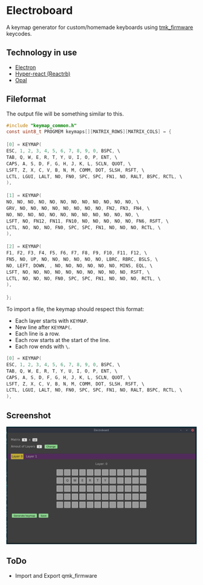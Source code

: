 # Electroboard

A keymap generator for custom/homemade keyboards using [tmk_firmware](https://github.com/tmk/tmk_keyboard) keycodes.

## Technology in use

* [Electron](https://github.com/electron/electron)
* [Hyper-react (Reactrb)](https://github.com/ruby-hyperloop/hyper-react)
* [Opal](https://github.com/opal/opal)

## Fileformat

The output file will be something similar to this.

```c
#include "keymap_common.h"
const uint8_t PROGMEM keymaps[][MATRIX_ROWS][MATRIX_COLS] = {

[0] = KEYMAP(
ESC, 1, 2, 3, 4, 5, 6, 7, 8, 9, 0, BSPC, \
TAB, Q, W, E, R, T, Y, U, I, O, P, ENT, \
CAPS, A, S, D, F, G, H, J, K, L, SCLN, QUOT, \
LSFT, Z, X, C, V, B, N, M, COMM, DOT, SLSH, RSFT, \
LCTL, LGUI, LALT, NO, FN0, SPC, SPC, FN1, NO, RALT, BSPC, RCTL, \
),

[1] = KEYMAP(
NO, NO, NO, NO, NO, NO, NO, NO, NO, NO, NO, NO, \
GRV, NO, NO, NO, NO, NO, NO, NO, NO, FN2, FN3, FN4, \
NO, NO, NO, NO, NO, NO, NO, NO, NO, NO, NO, NO, \
LSFT, NO, FN12, FN11, FN10, NO, NO, NO, NO, NO, FN6, RSFT, \
LCTL, NO, NO, NO, FN0, SPC, SPC, FN1, NO, NO, NO, RCTL, \
),

[2] = KEYMAP(
F1, F2, F3, F4, F5, F6, F7, F8, F9, F10, F11, F12, \
FN5, NO, UP, NO, NO, NO, NO, NO, NO, LBRC, RBRC, BSLS, \
NO, LEFT, DOWN, , NO, NO, NO, NO, NO, NO, MINS, EQL, \
LSFT, NO, NO, NO, NO, NO, NO, NO, NO, NO, NO, RSFT, \
LCTL, NO, NO, NO, FN0, SPC, SPC, FN1, NO, NO, NO, RCTL, \
),

};
```

To import a file, the keymap should respect this format:

 - Each layer starts with `KEYMAP`.
 - New line after `KEYMAP(`.
 - Each line is a row.
 - Each row starts at the start of the line.
 - Each row ends with `\`.

```c
[0] = KEYMAP(
ESC, 1, 2, 3, 4, 5, 6, 7, 8, 9, 0, BSPC, \
TAB, Q, W, E, R, T, Y, U, I, O, P, ENT, \
CAPS, A, S, D, F, G, H, J, K, L, SCLN, QUOT, \
LSFT, Z, X, C, V, B, N, M, COMM, DOT, SLSH, RSFT, \
LCTL, LGUI, LALT, NO, FN0, SPC, SPC, FN1, NO, RALT, BSPC, RCTL, \
),
```

## Screenshot
![in action](/images/screenshot.png)

## ToDo

* Import and Export qmk_firmware
